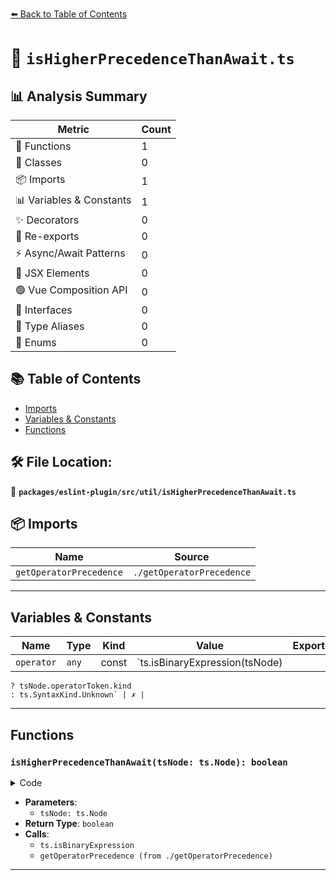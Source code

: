 [⬅️ Back to Table of Contents](../../../../index.md)

# 📄 `isHigherPrecedenceThanAwait.ts`

## 📊 Analysis Summary

| Metric | Count |
|--------|-------|
| 🔧 Functions | 1 |
| 🧱 Classes | 0 |
| 📦 Imports | 1 |
| 📊 Variables & Constants | 1 |
| ✨ Decorators | 0 |
| 🔄 Re-exports | 0 |
| ⚡ Async/Await Patterns | 0 |
| 💠 JSX Elements | 0 |
| 🟢 Vue Composition API | 0 |
| 📐 Interfaces | 0 |
| 📑 Type Aliases | 0 |
| 🎯 Enums | 0 |

## 📚 Table of Contents

- [Imports](#imports)
- [Variables & Constants](#variables-constants)
- [Functions](#functions)

## 🛠️ File Location:
📂 **`packages/eslint-plugin/src/util/isHigherPrecedenceThanAwait.ts`**

## 📦 Imports

| Name | Source |
|------|--------|
| `getOperatorPrecedence` | `./getOperatorPrecedence` |


---

## Variables & Constants

| Name | Type | Kind | Value | Exported |
|------|------|------|-------|----------|
| `operator` | `any` | const | `ts.isBinaryExpression(tsNode)
    ? tsNode.operatorToken.kind
    : ts.SyntaxKind.Unknown` | ✗ |


---

## Functions

### `isHigherPrecedenceThanAwait(tsNode: ts.Node): boolean`

<details><summary>Code</summary>

```ts
export function isHigherPrecedenceThanAwait(tsNode: ts.Node): boolean {
  const operator = ts.isBinaryExpression(tsNode)
    ? tsNode.operatorToken.kind
    : ts.SyntaxKind.Unknown;
  const nodePrecedence = getOperatorPrecedence(tsNode.kind, operator);
  const awaitPrecedence = getOperatorPrecedence(
    ts.SyntaxKind.AwaitExpression,
    ts.SyntaxKind.Unknown,
  );
  return nodePrecedence > awaitPrecedence;
}
```
</details>

- **Parameters**:
  - `tsNode: ts.Node`
- **Return Type**: `boolean`
- **Calls**:
  - `ts.isBinaryExpression`
  - `getOperatorPrecedence (from ./getOperatorPrecedence)`

---